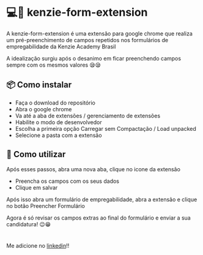 # 💻🧩 kenzie-form-extension

A kenzie-form-extension é uma extensão para google chrome que realiza um pré-preenchimento de campos repetidos nos formulários de empregabilidade da Kenzie Academy Brasil

A idealização surgiu após o desanimo em ficar preenchendo campos sempre com os mesmos valores 😪😪

## 📦 Como instalar

- Faça o download do repositório
- Abra o google chrome
- Va até a aba de extensões / gerenciamento de extensões
- Habilite o modo de desenvolvedor
- Escolha a primeira opção Carregar sem Compactação / Load unpacked
- Selecione a pasta com a extensão

## 📖 Como utilizar

Após esses passos, abra uma nova aba, clique no icone da extensão

- Preencha os campos com os seus dados
- Clique em salvar

Após isso abra um formulário de empregabilidade, abra a extensão e clique no botão Preencher Formulário

Agora é só revisar os campos extras ao final do formulário e enviar a sua candidatura! 😉😁

#

Me adicione no <a href="https://www.linkedin.com/in/felipegrondek/" target="_blank">linkedin</a>!!